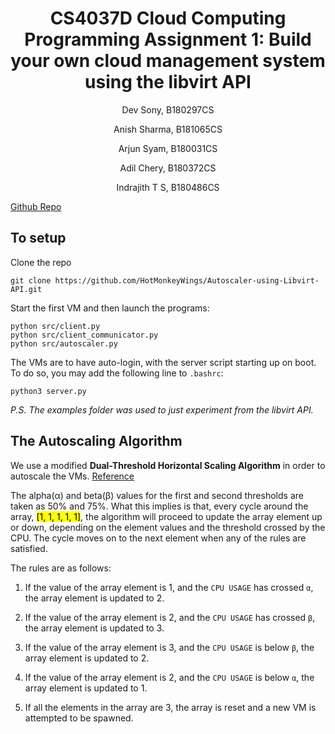 # 
<h1>
    <center>CS4037D Cloud Computing</center>
    <center>Programming Assignment 1: Build your own cloud management system using the libvirt API</center>
</h1>
<p><center>Dev Sony, B180297CS</center></p>
<p><center>Anish Sharma, B181065CS</center></p>
<p><center>Arjun Syam, B180031CS</center></p>
<p><center>Adil Chery, B180372CS</center></p>
<p><center>Indrajith T S, B180486CS</center></p>

[Github Repo](https://github.com/HotMonkeyWings/Autoscaler-using-Libvirt-API.git)

## To setup

Clone the repo 

```
git clone https://github.com/HotMonkeyWings/Autoscaler-using-Libvirt-API.git
```

Start the first VM and then launch the programs:
```
python src/client.py
python src/client_communicator.py
python src/autoscaler.py
```

The VMs are to have auto-login, with the server script starting up on boot. To do so, you may add the following line to `.bashrc`:
```
python3 server.py
```

*P.S. The examples folder was used to just experiment from the libvirt API.*

## The Autoscaling Algorithm

We use a modified **Dual-Threshold Horizontal Scaling Algorithm** in order to autoscale the VMs. [Reference](https://www.hindawi.com/journals/sp/2021/6397786/)

The alpha(α) and beta(β) values for the first and second thresholds are taken as 50% and 75%. What this implies is that, every cycle around the array,
<mark>[1, 1, 1, 1, 1]</mark>, the algorithm will proceed to update the array element up or down, depending on the element values and the threshold crossed by the CPU. The cycle moves on to the next element when any of the rules are satisfied. 

The rules are as follows:

1. If the value of the array element is 1, and the `CPU USAGE` has crossed `α`, the array element is updated to 2.

2. If the value of the array element is 2, and the `CPU USAGE` has crossed `β`, the array element is updated to 3.

3. If the value of the array element is 3, and the `CPU USAGE` is below `β`, the array element is updated to 2.

4. If the value of the array element is 2, and the `CPU USAGE` is below `α`, the array element is updated to 1.

5. If all the elements in the array are 3, the array is reset and a new VM is attempted to be spawned. 

